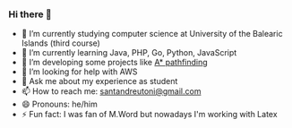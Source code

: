 ### Hi there 👋

- 🔭 I’m currently studying computer science at University of the Balearic Islands (third course)
- 🌱 I’m currently learning Java, PHP, Go, Python, JavaScript
- 👯 I’m developing some projects like [A* pathfinding](https://a-star-visual.web.app/)
- 🤔 I’m looking for help with AWS
- 💬 Ask me about my experience as student
- 📫 How to reach me: [santandreutoni@gmail.com](mailto:santandreutoni@gmail.com)
- 😄 Pronouns: he/him
- ⚡ Fun fact: I was fan of M.Word but nowadays I'm working with Latex
